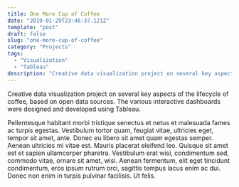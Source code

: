 ```yaml
---
title: One More Cup of Coffee
date: "2019-01-29T23:46:37.121Z"
template: "post"
draft: false
slug: "one-more-cup-of-coffee"
category: "Projects"
tags:
  - "Visualization"
  - "Tableau"
description: "Creative data visualization project on several key aspects of the lifecycle of coffee, based on open data sources. The various interactive dashboards were designed and developed using Tableau."
---
```


Creative data visualization project on several key aspects of the lifecycle of coffee, based on open data sources. The various interactive dashboards were designed and developed using Tableau.

Pellentesque habitant morbi tristique senectus et netus et malesuada fames ac turpis egestas. Vestibulum tortor quam, feugiat vitae, ultricies eget, tempor sit amet, ante. Donec eu libero sit amet quam egestas semper. Aenean ultricies mi vitae est. Mauris placerat eleifend leo. Quisque sit amet est et sapien ullamcorper pharetra. Vestibulum erat wisi, condimentum sed, commodo vitae, ornare sit amet, wisi. Aenean fermentum, elit eget tincidunt condimentum, eros ipsum rutrum orci, sagittis tempus lacus enim ac dui. Donec non enim in turpis pulvinar facilisis. Ut felis.

